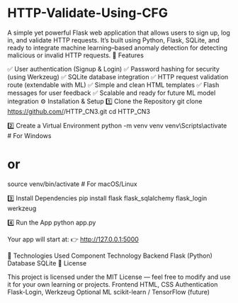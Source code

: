 # HTTP-Validate-Using-CFG
A simple yet powerful Flask web application that allows users to sign up, log in, and validate HTTP requests.
It’s built using Python, Flask, SQLite, and ready to integrate machine learning–based anomaly detection for detecting malicious or invalid HTTP requests.
🚀 Features

✅ User authentication (Signup & Login)
✅ Password hashing for security (using Werkzeug)
✅ SQLite database integration
✅ HTTP request validation route (extendable with ML)
✅ Simple and clean HTML templates
✅ Flash messages for user feedback
✅ Scalable and ready for future ML model integration
⚙️ Installation & Setup
1️⃣ Clone the Repository
git clone https://github.com/<your-username>/HTTP_CN3.git
cd HTTP_CN3

2️⃣ Create a Virtual Environment
python -m venv venv
venv\Scripts\activate        # For Windows
# or
source venv/bin/activate     # For macOS/Linux

3️⃣ Install Dependencies
pip install flask flask_sqlalchemy flask_login werkzeug

4️⃣ Run the App
python app.py


Your app will start at:
👉 http://127.0.0.1:5000

🧰 Technologies Used
Component	Technology
Backend	Flask (Python)
Database	SQLite
🧾 License

This project is licensed under the MIT License — feel free to modify and use it for your own learning or projects.
Frontend	HTML, CSS
Authentication	Flask-Login, Werkzeug
Optional ML	scikit-learn / TensorFlow (future)
